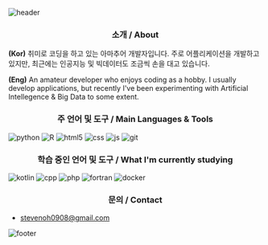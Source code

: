 ![header](https://capsule-render.vercel.app/api?type=waving&&color=gradient&height=100&section=header&fontSize=90)
### <center>소개 / About</center>

**(Kor)** 취미로 코딩을 하고 있는 아마추어 개발자입니다. 주로 어플리케이션을 개발하고 있지만, 최근에는 인공지능 및 빅데이터도 조금씩 손을 대고 있습니다.

**(Eng)** An amateur developer who enjoys coding as a hobby. I usually develop applications, but recently I've been experimenting with Artificial Intellegence & Big Data to some extent.

### <center>주 언어 및 도구 / Main Languages & Tools</center>

![python](https://img.shields.io/badge/Python-3776AB?style=flat-square&logo=Python&logoColor=white)
![R](https://img.shields.io/badge/R-276DC3?style=flat-square&logo=r&logoColor=white)
![html5](https://img.shields.io/badge/HTML-E34F26?style=flat-square&logo=HTML5&logoColor=white)
![css](https://img.shields.io/badge/CSS-1572B6?style=flat-square&logo=CSS3&logoColor=white)
![js](https://img.shields.io/badge/JavaScript-FFA500?style=flat-square&logo=JavaScript&logoColor=white)
![git](https://img.shields.io/badge/Git-F05032?style=flat-square&logo=Git&logoColor=white)

### <center>학습 중인 언어 및 도구 / What I'm currently studying</center>

![kotlin](https://img.shields.io/badge/Kotlin-%230095D5.svg?style=flat-square&logo=kotlin&logoColor=white)
![cpp](https://img.shields.io/badge/C++-A9A9A9?style=flat-square&logo=cplusplus&logoColor=white)
![php](https://img.shields.io/badge/php-8892BF?style=flat-square&logo=php&logoColor=white)
![fortran](https://img.shields.io/badge/Fortran-734F96?style=flat-square&logo=fortran&logoColor=white)
![docker](https://img.shields.io/badge/docker-2496ED?style=flat-square&logo=docker&logoColor=white)

### <center>문의 / Contact</center>
- stevenoh0908@gmail.com

![footer](https://capsule-render.vercel.app/api?type=waving&&color=gradient&height=100&section=footer&fontSize=90)

